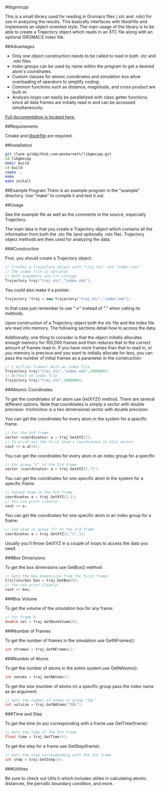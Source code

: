 #libgmxcpp

This is a small library used for reading in Gromacs files (.xtc and .ndx) for
use in analyzing the results. This basically interfaces with libxdrfile and
implements an object-oriented style. The main usage of the library is to be able
to create a Trajectory object which reads in an XTC file along with an optional
GROMACS index file. 

##Advantages

* Only one object construction needs to be called to read in both .xtc and .ndx
  files.
* Index groups can be used by name within the program to get a desired atom's
  coordinates.
* Custom classes for atomic coordinates and simulation box allow overloading of
  operators to simplify coding.
* Common functions such as distance, magnitude, and cross product are built-in.
* Analysis loops can easily be parallelized with class getter functions, since
  all data frames are initially read in and can be accessed simultaneously.

[Full documentation is located here.](http://wesbarnett.github.io/libgmxcpp)

##Requirements

Cmake and [libxdrfile](ftp://ftp.gromacs.org/pub/contrib/xdrfile-1.1.1.tar.gz) are required.

##Installation

```bash
git clone git@github.com:wesbarnett/libgmxcpp.git
cd libgmxcpp
mkdir build
cd build
cmake ..
make
make install
```

##Example Program
There is an example program in the "example" directory. Use "make" to compile it
and test it out.

##Usage

See the example file as well as the comments in the source, especially
Trajectory.

The main idea is that you create a Trajectory object which contains all the
information from both the .xtc file (and optionally .ndx file). Trajectory
object methods are then used for analyzing the data.

###Construction

First, you should create a Trajectory object:

```c++
// Creates a Trajectory object with "traj.xtc" and "index.ndx"
// The index file is optional
// Both arguments are C++ strings
Trajectory traj("traj.xtc","index.ndx");
```

You could also make it a pointer:

```c++
Trajectory *traj = new Trajectory("traj.xtc","index.ndx");
```

In that case just remember to use "->" instead of "." when calling its methods.

Upon construction of a Trajectory object both the xtc file and the index file
are read into memory. The following sections detail how to access the data.

Additionally, one thing to consider is that the object initially allocates
enough memory for 100,000 frames and then reduces that to the correct amount of
frames read in. If you have more frames than that to read in, or you memory is
precious and you want to initially allocate for less, you can pass the number of
initial frames as a parameter in the construction:

```c++
// 2 million frames! With an index file.
Trajectory traj("traj.xtc","index.ndx",2000000);
// Without an index file
Trajectory traj("traj.xtc",2000000);
```

###Atomic Coordinates

To get the coordinates of an atom use GetXYZ() method. There are several
different options. Note that coordinates is simply a vector with double
precision. triclinicbox is a two dimensional vector with double precision.

You can get the coordinates for every atom in the system for a specific frame.

```c++
// For the 3rd frame
vector <coordinates> a = traj.GetXYZ(2);
// To print out the first atom's coordinates in this vector:
cout << a.at(0);
```

You can get the coordinates for every atom in an index group for a specific

```c++
// For group "C" in the 3rd frame
vector <coordinates> a = traj.GetXYZ(2,"C")
```

You can get the coordinates for one specific atom in the system for a specific
frame:

```c++
// Second atom in the 3rd frame
coordinates a = traj.GetXYZ(2,1);
// You can print cleanly:
cout << a;
```

You can get the coordinates for one specific atom in an index group for a frame:

```c++
// 2nd atom in group "C" in the 3rd frame
coordinates a = traj.GetXYZ(2,"C",1);
```

Usually you'll throw GetXYZ in a couple of loops to access the data you need.

###Box Dimensions

To get the box dimensions use GetBox() method:

```c++
// Gets the box dimensions from the first frame:
triclinicbox box = traj.GetBox(0);
// You can print cleanly:
cout << box;
```

###Box Volume

To get the volume of the simulation box for any frame:

```c++
// For frame 0
double vol = traj.GetBoxVolume(0);
```

###Number of Frames

To get the number of frames in the simulation use GetNFrames():

```c++
int nframes = traj.GetNFrames();
```

###Number of Atoms

To get the number of atoms in the entire system use GetNAtoms():

```c++
int natoms = traj.GetNAtoms();
```

To get the size (number of atoms in) a specific group pass the index name as an
argument:

```c++
// Gets the number of atoms in group "SOL"
int solsize = traj.GetNAtoms("SOL"):
```

###Time and Step

To get the time (in ps) corresponding with a frame use GetTime(frame):

```c++
// Gets the time of the 5th frame
float time = traj.GetTime(4);
```

To get the step for a frame use GetStep(frame):
```c++
// Gets the step corresponding with the 5th frame
int step = traj.GetStep(4);
```

###Utilities

Be sure to check out Utils.h which includes utilies in calculating atomic
distances, the periodic boundary condition, and more.

